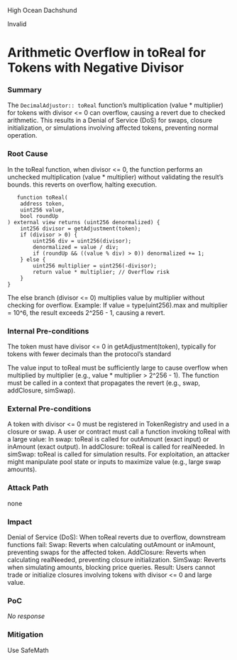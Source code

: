 High Ocean Dachshund

Invalid

# Arithmetic Overflow in toReal for Tokens with Negative Divisor

### Summary

The  `DecimalAdjustor:: toReal` function’s multiplication (value * multiplier) for tokens with divisor <= 0 can overflow, causing a revert due to checked arithmetic. This results in a Denial of Service (DoS) for swaps, closure initialization, or simulations involving affected tokens, preventing normal operation.

### Root Cause

In the toReal function, when divisor <= 0, the function performs an unchecked multiplication (value * multiplier) without validating the result’s bounds. this reverts on overflow, halting execution.

```
   function toReal(
    address token,
    uint256 value,
    bool roundUp
) external view returns (uint256 denormalized) {
    int256 divisor = getAdjustment(token);
    if (divisor > 0) {
        uint256 div = uint256(divisor);
        denormalized = value / div;
        if (roundUp && ((value % div) > 0)) denormalized += 1;
    } else {
        uint256 multiplier = uint256(-divisor);
        return value * multiplier; // Overflow risk
    }
}
```


The else branch (divisor <= 0) multiplies value by multiplier without checking for overflow.
Example: If value = type(uint256).max and multiplier = 10^6, the result exceeds 2^256 - 1, causing a revert.

### Internal Pre-conditions

The token must have divisor <= 0 in getAdjustment(token), typically for tokens with fewer decimals than the protocol’s standard 

The value input to toReal must be sufficiently large to cause overflow when multiplied by multiplier (e.g., value * multiplier > 2^256 - 1).
The function must be called in a context that propagates the revert (e.g., swap, addClosure, simSwap).

### External Pre-conditions

A token with divisor <= 0 must be registered in TokenRegistry and used in a closure or swap.
A user or contract must call a function invoking toReal with a large value:
In swap: toReal is called for outAmount (exact input) or inAmount (exact output).
In addClosure: toReal is called for realNeeded.
In simSwap: toReal is called for simulation results.
For exploitation, an attacker might manipulate pool state or inputs to maximize value (e.g., large swap amounts).

### Attack Path

none

### Impact

Denial of Service (DoS):
When toReal reverts due to overflow, downstream functions fail:
Swap: Reverts when calculating outAmount or inAmount, preventing swaps for the affected token.
AddClosure: Reverts when calculating realNeeded, preventing closure initialization.
SimSwap: Reverts when simulating amounts, blocking price queries.
Result: Users cannot trade or initialize closures involving tokens with divisor <= 0 and large value.

### PoC

_No response_

### Mitigation

Use SafeMath